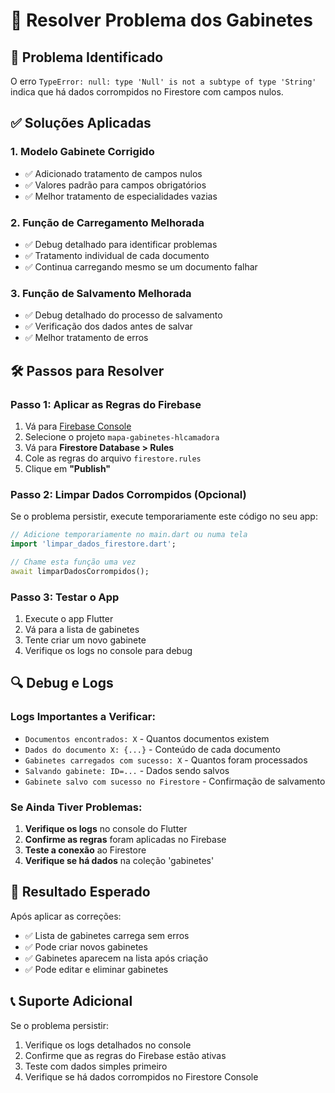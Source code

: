 # 🔧 Resolver Problema dos Gabinetes

## 🚨 Problema Identificado

O erro `TypeError: null: type 'Null' is not a subtype of type 'String'` indica que há dados corrompidos no Firestore com campos nulos.

## ✅ Soluções Aplicadas

### 1. **Modelo Gabinete Corrigido**
- ✅ Adicionado tratamento de campos nulos
- ✅ Valores padrão para campos obrigatórios
- ✅ Melhor tratamento de especialidades vazias

### 2. **Função de Carregamento Melhorada**
- ✅ Debug detalhado para identificar problemas
- ✅ Tratamento individual de cada documento
- ✅ Continua carregando mesmo se um documento falhar

### 3. **Função de Salvamento Melhorada**
- ✅ Debug detalhado do processo de salvamento
- ✅ Verificação dos dados antes de salvar
- ✅ Melhor tratamento de erros

## 🛠️ Passos para Resolver

### Passo 1: Aplicar as Regras do Firebase
1. Vá para [Firebase Console](https://console.firebase.google.com)
2. Selecione o projeto `mapa-gabinetes-hlcamadora`
3. Vá para **Firestore Database > Rules**
4. Cole as regras do arquivo `firestore.rules`
5. Clique em **"Publish"**

### Passo 2: Limpar Dados Corrompidos (Opcional)
Se o problema persistir, execute temporariamente este código no seu app:

```dart
// Adicione temporariamente no main.dart ou numa tela
import 'limpar_dados_firestore.dart';

// Chame esta função uma vez
await limparDadosCorrompidos();
```

### Passo 3: Testar o App
1. Execute o app Flutter
2. Vá para a lista de gabinetes
3. Tente criar um novo gabinete
4. Verifique os logs no console para debug

## 🔍 Debug e Logs

### Logs Importantes a Verificar:
- `Documentos encontrados: X` - Quantos documentos existem
- `Dados do documento X: {...}` - Conteúdo de cada documento
- `Gabinetes carregados com sucesso: X` - Quantos foram processados
- `Salvando gabinete: ID=...` - Dados sendo salvos
- `Gabinete salvo com sucesso no Firestore` - Confirmação de salvamento

### Se Ainda Tiver Problemas:
1. **Verifique os logs** no console do Flutter
2. **Confirme as regras** foram aplicadas no Firebase
3. **Teste a conexão** ao Firestore
4. **Verifique se há dados** na coleção 'gabinetes'

## 🎯 Resultado Esperado

Após aplicar as correções:
- ✅ Lista de gabinetes carrega sem erros
- ✅ Pode criar novos gabinetes
- ✅ Gabinetes aparecem na lista após criação
- ✅ Pode editar e eliminar gabinetes

## 📞 Suporte Adicional

Se o problema persistir:
1. Verifique os logs detalhados no console
2. Confirme que as regras do Firebase estão ativas
3. Teste com dados simples primeiro
4. Verifique se há dados corrompidos no Firestore Console 